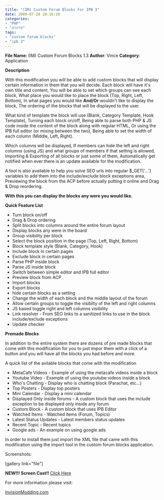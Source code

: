 ```yaml
---
title: "(IM) Custom Forum Blocks For IPB 3"
date: 2009-07-28 10:16:28
categories: 
- "PHP"
- "פורומים"
tags: 
- "custom forum blocks"
- "ipb 3"
---
```


<p style="text-align: left; direction: ltr;"><strong>File Name</strong>: (IM) Custom Forum Blocks 1.3
<strong>Author</strong>: Vince
<strong>Category</strong>: Application
<p style="text-align: left;direction:ltr;"><strong>Description</strong></p>

<p style="text-align: left;direction:ltr;">With this modification you will be able to add custom blocks that will display certain information in them that you will decide.
Each block will have it's own title and content, You will be able to set which groups can see each block, What place you would like to place the
block (Top, Right, Left, Bottom), In what pages you would like <strong>And/Or</strong> wouldn't like to display the block, The ordering of the blocks that will be displayed to the user.
<p style="text-align: left;direction:ltr;">What kind of template the block will use (Blank, Category Template, Hook Template), Turning each block on/off, Being able to parse both PHP &amp; JS code inside the content of the block along with regular HTML, Or using the IPB full editor (or mixing between the two), Being able to set the width of each column (Middle, Left, Right).</p>
<p style="text-align: left;direction:ltr;">Which columns will be displayed, If members can hide the left and right columns (using JS) and what groups of members if that setting is allowed, Importing &amp; Exporting of all blocks or just some of them, Automatically get notified when ever there is an update available for the modification.</p>
<p style="text-align: left;direction:ltr;">A tool is also available to help you solve SEO urls into regular $_GET['...'] variables to add them into the include/exclude block exceptions area, Previewing the block from the ACP before actually putting it online and Drag &amp; Drop reordering.</p>
<p style="text-align: left;direction:ltr;"><strong>With this you can display the blocks any were you would like.</strong></p>
<p style="text-align: left;direction:ltr;"><strong>Quick Feature List</strong></p>

<ul style="text-align: left;direction:ltr;">
	<li>Turn block on/off</li>
	<li>Drag &amp; Drop ordering</li>
	<li>Split blocks into columns around the entire forum layout</li>
	<li>Display blocks any were in the board</li>
	<li>Group visibility per block</li>
	<li>Select the block position in the page (Top, Left, Right, Bottom)</li>
	<li>Block template style (Blank, Category, Hook)</li>
	<li>Include block in certain pages</li>
	<li>Exclude block in certain pages</li>
	<li>Parse PHP inside block</li>
	<li>Parse JS inside block</li>
	<li>Switch between simple editor and IPB full editor</li>
	<li>Preview block from ACP</li>
	<li>Import blocks</li>
	<li>Export blocks</li>
	<li>hide certain blocks as a setting</li>
	<li>Change the width of each block and the middle layout of the forum</li>
	<li>Allow certain groups to toggle the visibilty of the left and right columns</li>
	<li>JS based toggle right and left columns visibility</li>
	<li>Link resolver - From SEO links to a sanitized links to use in the block include/exclude exceptions</li>
	<li>Update checker</li>
</ul>
<p style="text-align: left;direction:ltr;"><strong>Premade Blocks</strong></p>
<p style="text-align: left;direction:ltr;">In addition to the entire system there are dozens of pre made blocks that come with this modification for you to just impor them with a click of a button and you will have all the blocks you had before and more.</p>
<p style="text-align: left;direction:ltr;">A quick list of the avilable blocks that come with the modification</p>

<ul style="text-align: left;direction:ltr;">
	<li>MetaCafe Videos - Example of using the metacafe videos inside a block</li>
	<li>Youtube Video - Example of using the youtube videos inside a block</li>
	<li>Who's Chatting - Display who is chatting block (Parachat, etc...)</li>
	<li>Top Posters - Display top posters</li>
	<li>Mini Calendar - Display a mini calendar</li>
	<li>Displayed Only inside forums - A custom block that uses the include exception to be displayed only inside any forum</li>
	<li>Custom Block - A custom block that uses IPB Editor</li>
	<li>Watched Items - Watched items (Forum, Topics)</li>
	<li>Latest Status Updates - Latest members status updates</li>
	<li>Recent Topic - Recent topics</li>
	<li>Google ads - An example on using google ads</li>
</ul>
<p style="text-align: left;direction:ltr;">In order to install them just import the XML file that came with this modification using the import tool in the custom forum blocks application.</p>
<p style="text-align: left;direction:ltr;">Screenshots:</p>

[gallery link="file"]
<p style="text-align: left;direction:ltr;"><strong>NEW!!! Screen Cast!!
</strong>
<a href="http://www.vadimg.co.il/previews/customforumblocks/index.html" target="_blank">Click Here</a>
<p style="text-align: left;direction:ltr;">For more information please visit:</p>
<p style="text-align: left;direction:ltr;"><a href="http://www.invisionmodding.com/index.php?showtopic=40101" target="_blank">InvisionModding.com</a></p>
